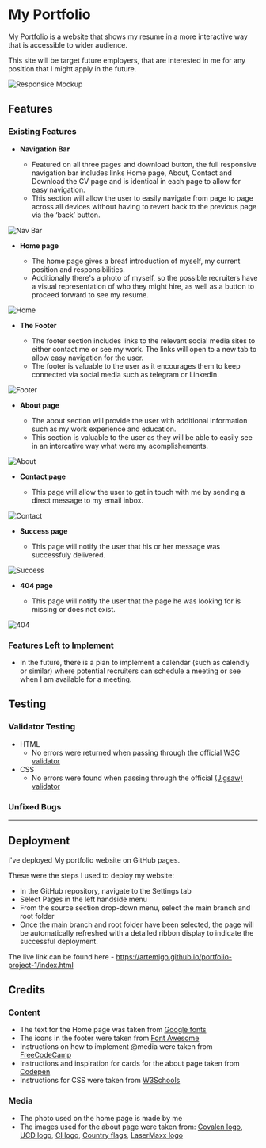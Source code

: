 # My Portfolio

My Portfolio is a website that shows my resume in a more interactive way that is accessible to wider audience. 

This site will be target future employers, that are interested in me for any position that I might apply in the future.

![Responsice Mockup](./Assets/readme_img/mockup.png)

## Features 

### Existing Features

- __Navigation Bar__

  - Featured on all three pages and download button, the full responsive navigation bar includes links Home page, About, Contact and Download the CV page and is identical in each page to allow for easy navigation.
  - This section will allow the user to easily navigate from page to page across all devices without having to revert back to the previous page via the ‘back’ button. 

![Nav Bar](./Assets/readme_img/navbar.png)

- __Home page__

  - The home page gives a breaf introduction of myself, my current position and responsibilities. 
  - Additionally there's a photo of myself, so the possible recruiters have a visual representation of who they might hire, as well as a button to proceed forward to see my resume.

![Home](./Assets/readme_img/main.png)

- __The Footer__ 

  - The footer section includes links to the relevant social media sites to either contact me or see my work. The links will open to a new tab to allow easy navigation for the user. 
  - The footer is valuable to the user as it encourages them to keep connected via social media such as telegram or LinkedIn.

![Footer](./Assets/readme_img/footer.png)

- __About page__

  - The about section will provide the user with additional information such as my work experience and education.
  - This section is valuable to the user as they will be able to easily see in an intercative way what were my acomplishements.

![About](./Assets/readme_img/about.png)

- __Contact page__

  - This page will allow the user to get in touch with me by sending a direct message to my email inbox.  

![Contact](./Assets/readme_img/contact.png)

- __Success page__

  - This page will notify the user that his or her message was successfuly delivered.  

![Success](./Assets/readme_img/success.png)

- __404 page__

  - This page will notify the user that the page he was looking for is missing or does not exist.  

![404](./Assets/readme_img/404.png)

### Features Left to Implement

- In the future, there is a plan to implement a calendar (such as calendly or similar) where potential recruiters can schedule a meeting or see when I am available for a meeting.

## Testing 

### Validator Testing 

- HTML
  - No errors were returned when passing through the official [W3C validator]()
- CSS
  - No errors were found when passing through the official [(Jigsaw) validator]()

### Unfixed Bugs

-----

## Deployment

I've deployed My portfolio website on GitHub pages.

These were the steps I used to deploy my website: 
  - In the GitHub repository, navigate to the Settings tab 
  - Select Pages in the left handside menu
  - From the source section drop-down menu, select the main branch and root folder
  - Once the main branch and root folder have been selected, the page will be automatically refreshed with a detailed ribbon display to indicate the successful deployment. 

The live link can be found here - https://artemigo.github.io/portfolio-project-1/index.html


## Credits 

### Content 

- The text for the Home page was taken from [Google fonts](https://fonts.google.com/specimen/Kumbh+Sans)
- The icons in the footer were taken from [Font Awesome](https://fontawesome.com/)
- Instructions on how to implement @media were taken from [FreeCodeCamp](https://www.freecodecamp.org/news/css-media-queries-breakpoints-media-types-standard-resolutions-and-more/)
- Instructions and inspiration for cards for the about page taken from [Codepen](https://codepen.io/arti2002/pen/LYRxeOG)
- Instructions for CSS were taken from [W3Schools](https://www.w3schools.com/css/)

### Media

- The photo used on the home page is made by me
- The images used for the about page were taken from:
[Covalen logo](https://covalensolutions.com/img/graphics/logo-grey.svg),
[UCD logo](https://www.ucd.ie/professionalacademy/assets/images/design/logo.png),
[CI logo](https://avatars.githubusercontent.com/u/16867170?s=280&v=4),
[Country flags](https://www.worldatlas.com/r/w768/upload/9e/9d/d9/country-flags-green.jpg),
[LaserMaxx logo](https://lazermax.lv/wp-content/uploads/2016/11/lazermax-logo.png)
